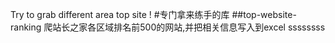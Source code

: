 Try to grab different area top site !
#专门拿来练手的库
##top-website-ranking 爬站长之家各区域排名前500的网站,并把相关信息写入到excel
ssssssss
